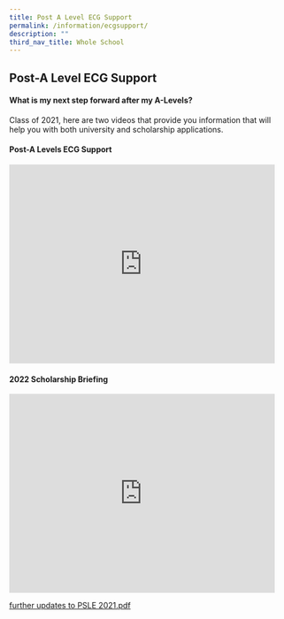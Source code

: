 ```yaml
---
title: Post A Level ECG Support
permalink: /information/ecgsupport/
description: ""
third_nav_title: Whole School
---
```

## Post-A Level ECG Support

#### What is my next step forward after my A-Levels?

Class of 2021, here are two videos that provide you information that will help you with both university and scholarship applications.&nbsp;

#### Post-A Levels ECG Support

<iframe width="480" height="360" src="https://www.youtube.com/embed/ZdE3CrLy18U" title="Post A levels ECG Support for Class of 2021" frameborder="0" allow="accelerometer; autoplay; clipboard-write; encrypted-media; gyroscope; picture-in-picture" allowfullscreen=""></iframe>

#### 2022 Scholarship Briefing

<iframe width="480" height="360" src="https://www.youtube.com/embed/cFxnC6gF0kE" title="2022 Scholarship Briefing for Class of 2021" frameborder="0" allow="accelerometer; autoplay; clipboard-write; encrypted-media; gyroscope; picture-in-picture" allowfullscreen=""></iframe>

[further updates to PSLE 2021.pdf](/files/further-updates-to-PSLE-2021.pdf)